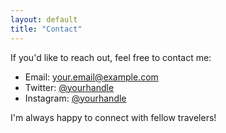 ```yaml
---
layout: default
title: "Contact"
---
```


If you'd like to reach out, feel free to contact me:

- Email: your.email@example.com
- Twitter: [@yourhandle](https://twitter.com/yourhandle)
- Instagram: [@yourhandle](https://instagram.com/yourhandle)

I'm always happy to connect with fellow travelers!
